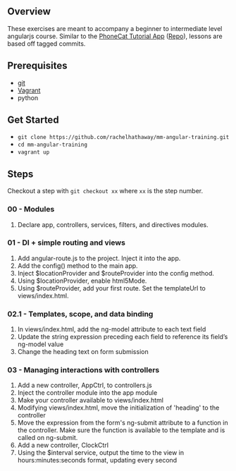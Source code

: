 ## Overview

These exercises are meant to accompany a beginner to intermediate level angularjs course. Similar to the [PhoneCat Tutorial App](https://docs.angularjs.org/tutorial) ([Repo](https://github.com/angular/angular-phonecat)), lessons are based off tagged commits. 

## Prerequisites
- [git](http://git-scm.com/)
- [Vagrant](http://vagrantup.com/)
- python

## Get Started
- `git clone https://github.com/rachelhathaway/mm-angular-training.git`
- `cd mm-angular-training`
- `vagrant up`

## Steps
Checkout a step with `git checkout xx` where `xx` is the step number.

### 00 - Modules
1. Declare app, controllers, services, filters, and directives modules.

### 01 - DI + simple routing and views
1. Add angular-route.js to the project. Inject it into the app.
2. Add the config() method to the main app.
3. Inject $locationProvider and $routeProvider into the config method.
4. Using $locationProvider, enable html5Mode.
5. Using $routeProvider, add your first route. Set the templateUrl to views/index.html.

### 02.1 - Templates, scope, and data binding
1. In views/index.html, add the ng-model attribute to each text field
2. Update the string expression preceding each field to reference its field’s ng-model value
3. Change the heading text on form submission

### 03 - Managing interactions with controllers
1. Add a new controller, AppCtrl, to controllers.js
2. Inject the controller module into the app module
3. Make your controller available to views/index.html
4. Modifying views/index.html, move the initialization of 'heading' to the controller
5. Move the expression from the form's ng-submit attribute to a function in the controller. Make sure the function is available to the template and is called on ng-submit.
6. Add a new controller, ClockCtrl
7. Using the $interval service, output the time to the view in hours:minutes:seconds format, updating every second

